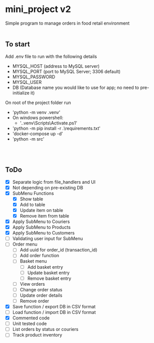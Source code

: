 # mini_project v2
Simple program to manage orders in food retail environment
<br/>
<br/>
## To start
Add .env file to run with the following details
- MYSQL_HOST (address to MySQL server)
- MYSQL_PORT (port to MySQL Server; 3306 default)
- MYSQL_PASSWORD
- MYSQL_USER
- DB (Database name you would like to use for app; no need to pre-initialize it)

On root of the project folder run
* 'python -m venv .venv'
* On windows powershell:
  * '.\.venv\Scripts\Activate.ps1'
* 'python -m pip install -r .\requirements.txt'
* 'docker-compose up -d'
* 'python -m src'
<br/>
<br/>

## ToDo
- [x] Separate logic from file_handlers and UI
- [x] Not depending on pre-existing DB
- [x] SubMenu Functions
    - [x] Show table
    - [x] Add to table
    - [x] Update item on table
    - [x] Remove item from table
- [x] Apply SubMenu to Couriers
- [x] Apply SubMenu to Products
- [x] Apply SubMenu to Customers
- [ ] Validating user input for SubMenu
- [ ] Order menu
  - [ ] Add uuid for order_id (transaction_id)
  - [ ] Add order function
  - [ ] Basket menu
    - [ ] Add basket entry
    - [ ] Update basket entry
    - [ ] Remove basket entry
  - [ ] View orders
  - [ ] Change order status
  - [ ] Update order details
  - [ ] Remove order
- [x] Save function / export DB in CSV format
- [ ] Load function / import DB in CSV format
- [x] Commented code
- [ ] Unit tested code
- [ ] List orders by status or couriers
- [ ] Track product inventory